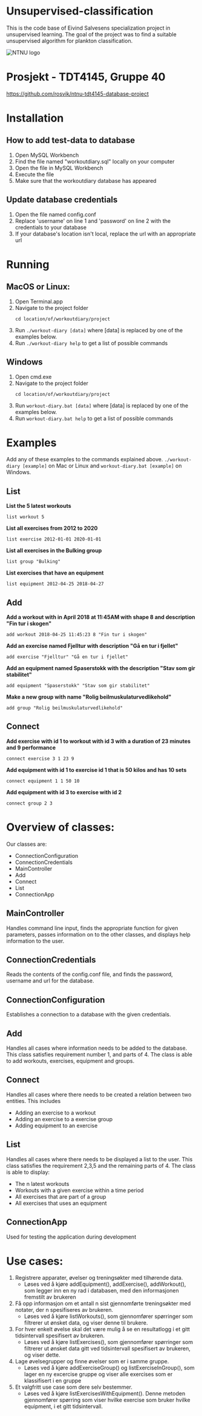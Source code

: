 # Unsupervised-classification
This is the code base of Eivind Salvesens specialization project in unsupervised learning. The goal of the project was to find a suitable unsupervised algorithm for plankton classification. 

<!-- ---
title: "Innlevering 2 - Gruppe 40"
subtitle: "TDT4145 - Datamodellering og databasesystemer"
author: "Johannes Tomren Røsvik, Dennis Jianbin Liang, Pål Fossnes, Fredrik Jenssen"
date: "18.03.18"
output: "pdf_document"
--- -->

![NTNU logo](https://qore.no/res/ntnu-logo-100.png)

# Prosjekt - TDT4145, Gruppe 40
https://github.com/rosvik/ntnu-tdt4145-database-project

# Installation

## How to add test-data to database
1. Open MySQL Workbench
2. Find the file named "workoutdiary.sql" locally on your computer
3. Open the file in MySQL Workbench
4. Execute the file
5. Make sure that the workoutdiary database has appeared

## Update database credentials
1. Open the file named config.conf
2. Replace 'username' on line 1 and 'password' on line 2 with the credentials to your database
3. If your database's location isn't local, replace the url with an appropriate url

# Running

## MacOS or Linux:
1. Open Terminal.app
2. Navigate to the project folder
	```
	cd location/of/workoutdiary/project
	```
3. Run `./workout-diary [data]` where [data] is replaced by one of the examples below.
4. Run `./workout-diary help` to get a list of possible commands

## Windows
1. Open cmd.exe
2. Navigate to the project folder
	```
	cd location/of/workoutdiary/project
	```
3. Run `workout-diary.bat [data]` where [data] is replaced by one of the examples below.
4. Run `workout-diary.bat help` to get a list of possible commands

# Examples
Add any of these examples to the commands explained above. `./workout-diary [example]` on Mac or Linux and `workout-diary.bat [example]` on Windows.

## List
**List the 5 latest workouts**
```
list workout 5

```

**List all exercises from 2012 to 2020**
```
list exercise 2012-01-01 2020-01-01

```

**List all exercises in the Bulking group**
```
list group "Bulking"

```

**List exercises that have an equipment**
```
list equipment 2012-04-25 2018-04-27

```

## Add
**Add a workout with in April 2018 at 11:45AM with shape 8 and description "Fin tur i skogen"**
```
add workout 2018-04-25 11:45:23 8 "Fin tur i skogen"

```

**Add an exercise named Fjelltur with description "Gå en tur i fjellet"**
```
add exercise "Fjelltur" "Gå en tur i fjellet"

```

**Add an equipment named Spaserstokk with the description "Stav som gir stabilitet"**
```
add equipment "Spaserstokk" "Stav som gir stabilitet"

```

**Make a new group with name "Rolig beilmuskulaturvedlikehold"**
```
add group "Rolig beilmuskulaturvedlikehold"

```

## Connect
**Add exercise with id 1 to workout with id 3 with a duration of 23 minutes and 9 performance**
```
connect exercise 3 1 23 9

```

**Add equipment with id 1 to exercise id 1 that is 50 kilos and has 10 sets**
```
connect equipment 1 1 50 10

```

**Add equipment with id 3 to exercise with id 2**
```
connect group 2 3

```


# Overview of classes:

Our classes are:
- ConnectionConfiguration
- ConnectionCredentials
- MainController
- Add
- Connect
- List
- ConnectionApp

## MainController
Handles command line input, finds the appropriate function for given parameters, passes information on to the other classes, and displays help information to the user.

## ConnectionCredentials
Reads the contents of the config.conf file, and finds the password, username and url for the database.

## ConnectionConfiguration
Establishes a connection to a database with the given credentials.

## Add
Handles all cases where information needs to be added to the database. This class satisfies requirement number 1, and parts of 4. The class is able to add workouts, exercises, equipment and groups.

## Connect
Handles all cases where there needs to be created a relation between two entities. This includes
- Adding an exercise to a workout
- Adding an exercise to a exercise group
- Adding equipment to an exercise

## List
Handles all cases where there needs to be displayed a list to the user. This class satisfies the requirement 2,3,5 and the remaining parts of 4. The class is able to display:
- The n latest workouts
- Workouts with a given exercise within a time period
- All exercises that are part of a group
- All exercises that uses an equipment

## ConnectionApp
Used for testing the application during development

# Use cases:
1. Registrere apparater, øvelser og treningsøkter med tilhørende data.
	- Løses ved å kjøre addEquipment(), addExercise(), addWorkout(), som legger inn en ny rad i databasen, med den informasjonen fremstilt av brukeren
2. Få opp informasjon om et antall  n  sist gjennomførte treningsøkter med notater, der n
spesifiseres av brukeren.
	- Løses ved å kjøre listWorkouts(), som gjennomfører spørringer som filtrerer ut ønsket data, og viser denne til brukere.
3. For hver enkelt øvelse skal det være mulig å se en resultatlogg i et gitt tidsintervall spesifisert av brukeren.
	- Løses ved å kjøre listExercises(), som gjennomfører spørringer som filtrerer ut ønsket data gitt ved tidsintervall spesifisert av brukeren, og viser dette.
4. Lage øvelsegrupper og finne øvelser som er i samme gruppe.
	- Løses ved å kjøre addExerciseGroup() og listExerciseInGroup(), som lager en ny excercise gruppe og viser alle exercises som er klassifisert i en gruppe
5. Et valgfritt use case som dere selv bestemmer.
	- Løses ved å kjøre listExercisesWithEquipment(). Denne metoden gjennomfører spørring som viser hvilke exercise som bruker hvilke equipment, i et gitt tidsintervall.
